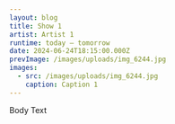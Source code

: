 ```yaml
---
layout: blog
title: Show 1
artist: Artist 1
runtime: today – tomorrow
date: 2024-06-24T18:15:00.000Z
prevImage: /images/uploads/img_6244.jpg
images:
  - src: /images/uploads/img_6244.jpg
    caption: Caption 1
---
```

Body Text
